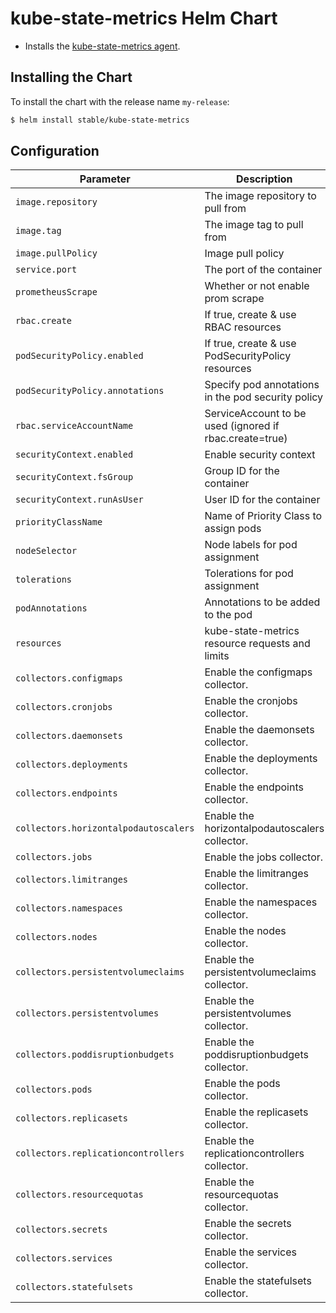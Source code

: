 # kube-state-metrics Helm Chart

* Installs the [kube-state-metrics agent](https://github.com/kubernetes/kube-state-metrics).

## Installing the Chart

To install the chart with the release name `my-release`:

```bash
$ helm install stable/kube-state-metrics
```

## Configuration

| Parameter                             | Description                                             | Default                                     |
|---------------------------------------|---------------------------------------------------------|---------------------------------------------|
| `image.repository`                    | The image repository to pull from                       | k8s.gcr.io/kube-state-metrics               |
| `image.tag`                           | The image tag to pull from                              | `v1.5.0`                                    |
| `image.pullPolicy`                    | Image pull policy                                       | IfNotPresent                                |
| `service.port`                        | The port of the container                               | 8080                                        |
| `prometheusScrape`                    | Whether or not enable prom scrape                       | true                                        |
| `rbac.create`                         | If true, create & use RBAC resources                    | true                                        |
| `podSecurityPolicy.enabled`           | If true, create & use PodSecurityPolicy resources       | false                                       |
| `podSecurityPolicy.annotations`       | Specify pod annotations in the pod security policy      | {}                                          |
| `rbac.serviceAccountName`             | ServiceAccount to be used (ignored if rbac.create=true) | default                                     |
| `securityContext.enabled`             | Enable security context                                 | `true`                                      |
| `securityContext.fsGroup`             | Group ID for the container                              | `65534`                                     |
| `securityContext.runAsUser`           | User ID for the container                               | `65534`                                     |
| `priorityClassName`                   | Name of Priority Class to assign pods                   | `nil`                                       |
| `nodeSelector`                        | Node labels for pod assignment                          | {}                                          |
| `tolerations`                         | Tolerations for pod assignment	                      | []                                          |
| `podAnnotations`                      | Annotations to be added to the pod                      | {}                                          |
| `resources`                           | kube-state-metrics resource requests and limits         | {}                                          |
| `collectors.configmaps`               | Enable the configmaps collector.                        | true                                        |
| `collectors.cronjobs`                 | Enable the cronjobs collector.                          | true                                        |
| `collectors.daemonsets`               | Enable the daemonsets collector.                        | true                                        |
| `collectors.deployments`              | Enable the deployments collector.                       | true                                        |
| `collectors.endpoints`                | Enable the endpoints collector.                         | true                                        |
| `collectors.horizontalpodautoscalers` | Enable the horizontalpodautoscalers collector.          | true                                        |
| `collectors.jobs`                     | Enable the jobs collector.                              | true                                        |
| `collectors.limitranges`              | Enable the limitranges collector.                       | true                                        |
| `collectors.namespaces`               | Enable the namespaces collector.                        | true                                        |
| `collectors.nodes`                    | Enable the nodes collector.                             | true                                        |
| `collectors.persistentvolumeclaims`   | Enable the persistentvolumeclaims collector.            | true                                        |
| `collectors.persistentvolumes`        | Enable the persistentvolumes collector.                 | true                                        |
| `collectors.poddisruptionbudgets`     | Enable the poddisruptionbudgets collector.              | true                                        |
| `collectors.pods`                     | Enable the pods collector.                              | true                                        |
| `collectors.replicasets`              | Enable the replicasets collector.                       | true                                        |
| `collectors.replicationcontrollers`   | Enable the replicationcontrollers collector.            | true                                        |
| `collectors.resourcequotas`           | Enable the resourcequotas collector.                    | true                                        |
| `collectors.secrets`                  | Enable the secrets collector.                           | true                                        |
| `collectors.services`                 | Enable the services collector.                          | true                                        |
| `collectors.statefulsets`             | Enable the statefulsets collector.                      | true                                        |
